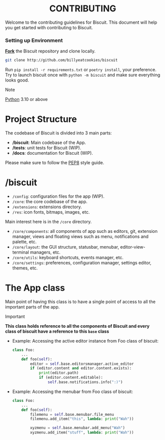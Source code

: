 <h1 align="center">CONTRIBUTING</h1>

Welcome to the contributing guidelines for Biscuit. This document will help you get started with contributing to Biscuit.

### Setting up Environment

[**Fork**](https://docs.github.com/en/get-started/quickstart/fork-a-repo) the Biscuit repository and clone locally. 
```bash
git clone http://github.com/billyeatcookies/biscuit
```
Run `pip install -r requirements.txt` or `poetry install`, your preference. Try to launch biscuit once with `python -m biscuit` and make sure everything looks good.

> [!NOTE]
> [Python](https://python.org/en/download/) 3.10 or above


# Project Structure
The codebase of Biscuit is divided into 3 main parts:
- **/biscuit**: Main codebase of the App.
- **/tests**: unit tests for Biscuit (WIP).
- **/docs**: documentation for Biscuit (WIP).

Please make sure to follow the [PEP8](https://www.python.org/dev/peps/pep-0008/) style guide.

# /biscuit

- `/config`: configuration files for the app (WIP).
- `/core`: the core codebase of the app.
- `/extensions`: extensions directory.
- `/res`: icon fonts, bitmaps, images, etc.

Main interest here is in the `/core` directory. 

- `/core/components`: all components of app such as editors, git, extension manager, views and floating views such as menu, notifications and palette, etc.
- `/core/layout`: the GUI structure, statusbar, menubar, editor-view-terminal managers, etc.
- `/core/utils`: keyboard shortcuts, events manager, etc.
- `/core/settings`: preferences, configuration manager, settings editor, themes, etc.


# The App class

Main point of having this class is to have a single point of access to all the important parts of the app. 

> [!IMPORTANT]  
> **This class holds reference to all the components of Biscuit and every class of biscuit have a reference to this `base` class**

- Example: Accessing the active editor instance from Foo class of biscuit: 
    ```py
    class Foo:
        ...
        def foo(self):
            editor = self.base.editorsmanager.active_editor 
            if (editor.content and editor.content.exists):
                print(editor.path)
                if (editor.content.editable):
                    self.base.notifications.info(":)")
    ```

- Example: Accessing the menubar from Foo class of biscuit:
    ```py
    class Foo:
        ...
        def foo(self):
            filemenu = self.base.menubar.file_menu
            filemenu.add_item("this", lambda: print("Wah"))

            xyzmenu = self.base.menubar.add_menu("Wah")
            xyzmenu.add_item("stuff", lambda: print("Wah"))
    ```
